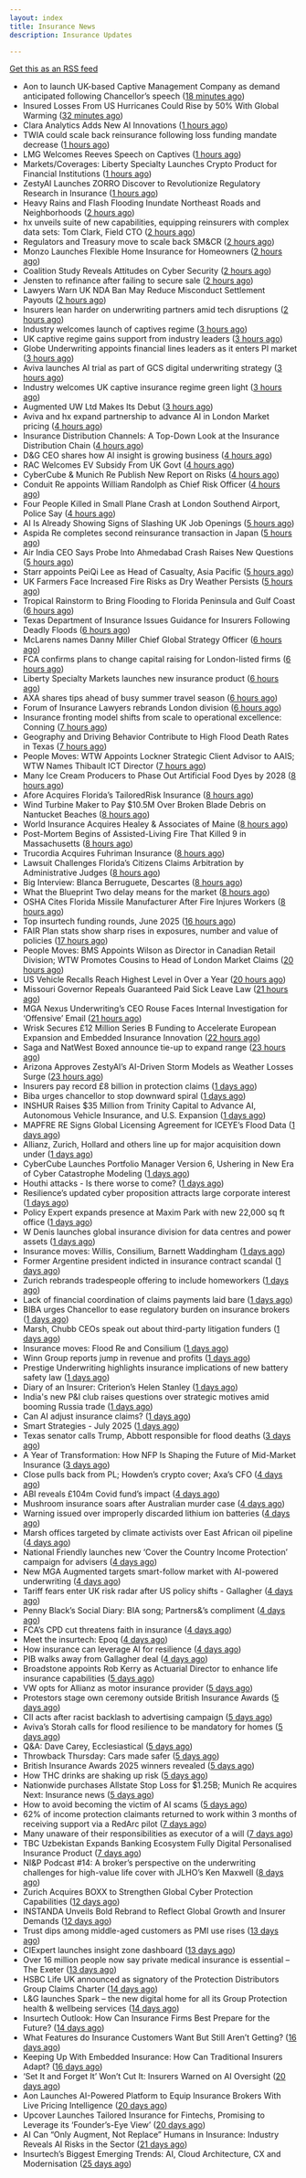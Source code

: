```yaml
---
layout: index
title: Insurance News
description: Insurance Updates

---
```


[Get this as an RSS feed](/insurance.rss)

<!-- news_marker starts -->
- Aon to launch UK-based Captive Management Company as demand anticipated following Chancellor’s speech ([18 minutes ago](https://www.reinsurancene.ws/aon-to-launch-uk-based-captive-management-company-as-demand-anticipated-following-chancellors-speech/))
- Insured Losses From US Hurricanes Could Rise by 50% With Global Warming ([32 minutes ago](https://www.insurancejournal.com/news/national/2025/07/15/831658.htm))
- Clara Analytics Adds New AI Innovations ([1 hours ago](https://insurance-edge.net/2025/07/15/clara-analytics-adds-new-ai-innovations/))
- TWIA could scale back reinsurance following loss funding mandate decrease ([1 hours ago](https://www.reinsurancene.ws/twia-could-scale-back-reinsurance-following-loss-funding-mandate-decrease/))
- LMG Welcomes Reeves Speech on Captives ([1 hours ago](https://insurance-edge.net/2025/07/15/lmg-welcomes-reeves-speech-on-captives/))
- Markets/Coverages: Liberty Specialty Launches Crypto Product for Financial Institutions ([1 hours ago](https://www.insurancejournal.com/news/international/2025/07/15/831639.htm))
- ZestyAI Launches ZORRO Discover to Revolutionize Regulatory Research in Insurance ([1 hours ago](https://www.insurtechinsights.com/zestyai-launches-zorro-discover-to-revolutionize-regulatory-research-in-insurance/))
- Heavy Rains and Flash Flooding Inundate Northeast Roads and Neighborhoods ([2 hours ago](https://www.insurancejournal.com/news/east/2025/07/15/831641.htm))
- hx unveils suite of new capabilities, equipping reinsurers with complex data sets: Tom Clark, Field CTO ([2 hours ago](https://www.reinsurancene.ws/hx-unveils-suite-of-new-capabilities-equipping-reinsurers-with-complex-data-sets-tom-clark-field-cto/))
- Regulators and Treasury move to scale back SM&CR ([2 hours ago](https://www.postonline.co.uk/regulation/7958140/regulators-and-treasury-move-to-scale-back-smcr))
- Monzo Launches Flexible Home Insurance for Homeowners ([2 hours ago](https://www.insurtechinsights.com/monzo-launches-flexible-home-insurance-for-homeowners/))
- Coalition Study Reveals Attitudes on Cyber Security ([2 hours ago](https://insurance-edge.net/2025/07/15/coalition-study-reveals-attitudes-on-cyber-security/))
- Jensten to refinance after failing to secure sale ([2 hours ago](https://www.postonline.co.uk/news/7958135/jensten-to-refinance-after-failing-to-secure-sale))
- Lawyers Warn UK NDA Ban May Reduce Misconduct Settlement Payouts ([2 hours ago](https://www.insurancejournal.com/news/international/2025/07/15/831629.htm))
- Insurers lean harder on underwriting partners amid tech disruptions ([2 hours ago](https://www.insurancebusinessmag.com/uk/news/technology/insurers-lean-harder-on-underwriting-partners-amid-tech-disruptions-542562.aspx))
- Industry welcomes launch of captives regime ([3 hours ago](https://www.postonline.co.uk/news/7958138/industry-welcomes-launch-of-captives-regime))
- UK captive regime gains support from industry leaders ([3 hours ago](https://www.insurancebusinessmag.com/uk/news/breaking-news/uk-captive-regime-gains-support-from-industry-leaders-542556.aspx))
- Globe Underwriting appoints financial lines leaders as it enters PI market ([3 hours ago](https://www.insurancebusinessmag.com/uk/news/professional-liability/globe-underwriting-appoints-financial-lines-leaders-as-it-enters-pi-market-542553.aspx))
- Aviva launches AI trial as part of GCS digital underwriting strategy ([3 hours ago](https://www.insurancebusinessmag.com/uk/news/technology/aviva-launches-ai-trial-as-part-of-gcs-digital-underwriting-strategy-542551.aspx))
- Industry welcomes UK captive insurance regime green light ([3 hours ago](https://www.reinsurancene.ws/industry-welcomes-uk-captive-insurance-regime-green-light/))
- Augmented UW Ltd Makes Its Debut ([3 hours ago](https://insurance-edge.net/2025/07/15/augmented-uw-ltd-makes-its-debut/))
- Aviva and hx expand partnership to advance AI in London Market pricing ([4 hours ago](https://www.reinsurancene.ws/aviva-and-hx-expand-partnership-to-advance-ai-in-london-market-pricing/))
- Insurance Distribution Channels: A Top-Down Look at the Insurance Distribution Chain ([4 hours ago](https://www.insurancejournal.com/blogs/agentsync/2025/07/15/831246.htm))
- D&G CEO shares how AI insight is growing business ([4 hours ago](https://www.postonline.co.uk/personal/7958136/dg-ceo-shares-how-ai-insight-is-growing-business))
- RAC Welcomes EV Subsidy From UK Govt ([4 hours ago](https://insurance-edge.net/2025/07/15/rac-welcomes-ev-subsidy-from-uk-govt/))
- CyberCube & Munich Re Publish New Report on Risks ([4 hours ago](https://insurance-edge.net/2025/07/15/cybercube-munich-re-publish-new-report-on-risks/))
- Conduit Re appoints William Randolph as Chief Risk Officer ([4 hours ago](https://www.reinsurancene.ws/conduit-re-appoints-william-randolph-as-chief-risk-officer/))
- Four People Killed in Small Plane Crash at London Southend Airport, Police Say ([4 hours ago](https://www.insurancejournal.com/news/international/2025/07/15/831622.htm))
- AI Is Already Showing Signs of Slashing UK Job Openings ([5 hours ago](https://www.insurancejournal.com/news/international/2025/07/15/831613.htm))
- Aspida Re completes second reinsurance transaction in Japan ([5 hours ago](https://www.reinsurancene.ws/aspida-re-completes-second-reinsurance-transaction-in-japan/))
- Air India CEO Says Probe Into Ahmedabad Crash Raises New Questions ([5 hours ago](https://www.insurancejournal.com/news/international/2025/07/15/831606.htm))
- Starr appoints PeiQi Lee as Head of Casualty, Asia Pacific ([5 hours ago](https://www.reinsurancene.ws/starr-appoints-peiqi-lee-as-head-of-casualty-asia-pacific/))
- UK Farmers Face Increased Fire Risks as Dry Weather Persists ([5 hours ago](https://www.insurancejournal.com/news/international/2025/07/15/831602.htm))
- Tropical Rainstorm to Bring Flooding to Florida Peninsula and Gulf Coast ([6 hours ago](https://www.insurancejournal.com/news/southcentral/2025/07/15/831554.htm))
- Texas Department of Insurance Issues Guidance for Insurers Following Deadly Floods ([6 hours ago](https://www.insurancejournal.com/news/southcentral/2025/07/15/831537.htm))
- McLarens names Danny Miller Chief Global Strategy Officer ([6 hours ago](https://www.reinsurancene.ws/mclarens-names-danny-miller-chief-global-strategy-officer/))
- FCA confirms plans to change capital raising for London-listed firms ([6 hours ago](https://www.insurancebusinessmag.com/uk/news/breaking-news/fca-confirms-plans-to-change-capital-raising-for-londonlisted-firms-542543.aspx))
- Liberty Specialty Markets launches new insurance product ([6 hours ago](https://www.insurancebusinessmag.com/uk/news/professional-liability/liberty-specialty-markets-launches-new-insurance-product-542541.aspx))
- AXA shares tips ahead of busy summer travel season ([6 hours ago](https://www.insurancebusinessmag.com/uk/news/auto-motor/axa-shares-tips-ahead-of-busy-summer-travel-season-542540.aspx))
- Forum of Insurance Lawyers rebrands London division ([6 hours ago](https://www.insurancebusinessmag.com/uk/news/breaking-news/forum-of-insurance-lawyers-rebrands-london-division-542539.aspx))
- Insurance fronting model shifts from scale to operational excellence: Conning ([7 hours ago](https://www.reinsurancene.ws/insurance-fronting-model-shifts-from-scale-to-operational-excellence-conning/))
- Geography and Driving Behavior Contribute to High Flood Death Rates in Texas ([7 hours ago](https://www.insurancejournal.com/news/southcentral/2025/07/15/831530.htm))
- People Moves: WTW Appoints Lockner Strategic Client Advisor to AAIS; WTW Names Thibault ICT Director ([7 hours ago](https://www.insurancejournal.com/news/national/2025/07/15/831479.htm))
- Many Ice Cream Producers to Phase Out Artificial Food Dyes by 2028 ([8 hours ago](https://www.insurancejournal.com/news/national/2025/07/15/831559.htm))
- Afore Acquires Florida’s TailoredRisk Insurance ([8 hours ago](https://www.insurancejournal.com/news/southeast/2025/07/15/831448.htm))
- Wind Turbine Maker to Pay $10.5M Over Broken Blade Debris on Nantucket Beaches ([8 hours ago](https://www.insurancejournal.com/news/east/2025/07/15/831570.htm))
- World Insurance Acquires Healey & Associates of Maine ([8 hours ago](https://www.insurancejournal.com/news/east/2025/07/15/831592.htm))
- Post-Mortem Begins of Assisted-Living Fire That Killed 9 in Massachusetts ([8 hours ago](https://www.insurancejournal.com/news/east/2025/07/15/831580.htm))
- Trucordia Acquires Fuhriman Insurance ([8 hours ago](https://www.insurancejournal.com/news/west/2025/07/15/831548.htm))
- Lawsuit Challenges Florida’s Citizens Claims Arbitration by Administrative Judges ([8 hours ago](https://www.insurancejournal.com/news/southeast/2025/07/15/831538.htm))
- Big Interview: Blanca Berruguete, Descartes ([8 hours ago](https://www.postonline.co.uk/commercial/7957897/big-interview-blanca-berruguete-descartes))
- What the Blueprint Two delay means for the market ([8 hours ago](https://www.postonline.co.uk/lloyd%E2%80%99slondon/7958116/what-the-blueprint-two-delay-means%C2%A0for-the-market))
- OSHA Cites Florida Missile Manufacturer After Fire Injures Workers ([8 hours ago](https://www.insurancejournal.com/news/southeast/2025/07/15/831464.htm))
- Top insurtech funding rounds, June 2025 ([16 hours ago](https://www.dig-in.com/list/top-insurtech-funding-rounds-june-2025))
- FAIR Plan stats show sharp rises in exposures, number and value of policies ([17 hours ago](https://www.dig-in.com/news/california-fair-plan-exposures-and-policies-rise-sharply))
- People Moves: BMS Appoints Wilson as Director in Canadian Retail Division; WTW Promotes Cousins to Head of London Market Claims ([20 hours ago](https://www.insurancejournal.com/news/international/2025/07/14/831518.htm))
- US Vehicle Recalls Reach Highest Level in Over a Year ([20 hours ago](https://www.insurancejournal.com/news/national/2025/07/14/831515.htm))
- Missouri Governor Repeals Guaranteed Paid Sick Leave Law ([21 hours ago](https://www.insurancejournal.com/news/midwest/2025/07/14/831501.htm))
- MGA Nexus Underwriting’s CEO Rouse Faces Internal Investigation for ‘Offensive’ Email ([21 hours ago](https://www.insurancejournal.com/news/international/2025/07/14/831498.htm))
- Wrisk Secures £12 Million Series B Funding to Accelerate European Expansion and Embedded Insurance Innovation ([22 hours ago](https://www.insurtechinsights.com/wrisk-secures-12-million-series-b-funding-to-accelerate-european-expansion-and-embedded-insurance-innovation/))
- Saga and NatWest Boxed announce tie-up to expand range ([23 hours ago](https://www.postonline.co.uk/personal/7958133/saga-and-natwest-boxed-tie-up-to-expand-range))
- Arizona Approves ZestyAI’s AI-Driven Storm Models as Weather Losses Surge ([23 hours ago](https://www.insurtechinsights.com/arizona-approves-zestyais-ai-driven-storm-models-as-weather-losses-surge/))
- Insurers pay record £8 billion in protection claims ([1 days ago](https://www.insurancebusinessmag.com/uk/news/life-insurance/insurers-pay-record-8-billion-in-protection-claims-542469.aspx))
- Biba urges chancellor to stop downward spiral ([1 days ago](https://www.postonline.co.uk/news/7958131/biba-urges-chancellor-to-stop-downward-spiral))
- INSHUR Raises $35 Million from Trinity Capital to Advance AI, Autonomous Vehicle Insurance, and U.S. Expansion ([1 days ago](https://www.insurtechinsights.com/inshur-raises-35-million-from-trinity-capital-to-advance-ai-autonomous-vehicle-insurance-and-u-s-expansion/))
- MAPFRE RE Signs Global Licensing Agreement for ICEYE’s Flood Data ([1 days ago](https://www.insurtechinsights.com/mapfre-re-signs-global-licensing-agreement-for-iceyes-flood-data/))
- Allianz, Zurich, Hollard and others line up for major acquisition down under ([1 days ago](https://www.insurancebusinessmag.com/uk/news/travel/allianz-zurich-hollard-and-others-line-up-for-major-acquisition-down-under-542379.aspx))
- CyberCube Launches Portfolio Manager Version 6, Ushering in New Era of Cyber Catastrophe Modeling ([1 days ago](https://www.insurtechinsights.com/cybercube-launches-portfolio-manager-version-6-ushering-in-new-era-of-cyber-catastrophe-modeling/))
- Houthi attacks - Is there worse to come? ([1 days ago](https://www.insurancebusinessmag.com/uk/news/marine/houthi-attacks--is-there-worse-to-come-542346.aspx))
- Resilience’s updated cyber proposition attracts large corporate interest ([1 days ago](https://www.postonline.co.uk/commercial/7958128/resilience%E2%80%99s-updated-cyber-proposition-attracts-large-corporate-interest))
- Policy Expert expands presence at Maxim Park with new 22,000 sq ft office ([1 days ago](https://www.insurancebusinessmag.com/uk/news/breaking-news/policy-expert-expands-presence-at-maxim-park-with-new-22000-sq-ft-office-542417.aspx))
- W Denis launches global insurance division for data centres and power assets ([1 days ago](https://www.insurancebusinessmag.com/uk/news/breaking-news/w-denis-launches-global-insurance-division-for-data-centres-and-power-assets-542423.aspx))
- Insurance moves: Willis, Consilium, Barnett Waddingham ([1 days ago](https://www.insurancebusinessmag.com/uk/news/breaking-news/insurance-moves-willis-consilium-barnett-waddingham-542428.aspx))
- Former Argentine president indicted in insurance contract scandal ([1 days ago](https://www.insurancebusinessmag.com/uk/news/breaking-news/former-argentine-president-indicted-in-insurance-contract-scandal-542431.aspx))
- Zurich rebrands tradespeople offering to include homeworkers ([1 days ago](https://www.postonline.co.uk/broker/7958125/zurich-rebrands-tradespeople-offering-to-include-homeworkers))
- Lack of financial coordination of claims payments laid bare ([1 days ago](https://www.postonline.co.uk/claims/7957912/lack-of-financial-coordination-of-claims-payments-laid-bare))
- BIBA urges Chancellor to ease regulatory burden on insurance brokers ([1 days ago](https://www.insurancebusinessmag.com/uk/news/breaking-news/biba-urges-chancellor-to-ease-regulatory-burden-on-insurance-brokers-542406.aspx))
- Marsh, Chubb CEOs speak out about third-party litigation funders ([1 days ago](https://www.insurancebusinessmag.com/uk/news/breaking-news/marsh-chubb-ceos-speak-out-about-thirdparty-litigation-funders-542400.aspx))
- Insurance moves: Flood Re and Consilium ([1 days ago](https://www.insurancebusinessmag.com/uk/news/breaking-news/insurance-moves-flood-re-and-consilium-542399.aspx))
- Winn Group reports jump in revenue and profits ([1 days ago](https://www.insurancebusinessmag.com/uk/news/breaking-news/winn-group-reports-jump-in-revenue-and-profits-542398.aspx))
- Prestige Underwriting highlights insurance implications of new battery safety law ([1 days ago](https://www.insurancebusinessmag.com/uk/news/breaking-news/prestige-underwriting-highlights-insurance-implications-of-new-battery-safety-law-542397.aspx))
- Diary of an Insurer: Criterion’s Helen Stanley ([1 days ago](https://www.postonline.co.uk/claims/7957595/diary-of-an-insurer-criterion%E2%80%99s-helen-stanley))
- India's new P&I club raises questions over strategic motives amid booming Russia trade ([1 days ago](https://www.insurancebusinessmag.com/uk/news/breaking-news/indias-new-pandi-club-raises-questions-over-strategic-motives-amid-booming-russia-trade-542371.aspx))
- Can AI adjust insurance claims? ([1 days ago](https://www.dig-in.com/news/can-ai-adjust-insurance-claims))
- Smart Strategies - July 2025 ([1 days ago](https://www.dig-in.com/news/smart-strategies-for-insurers))
- Texas senator calls Trump, Abbott responsible for flood deaths ([3 days ago](https://www.dig-in.com/news/texas-senator-trump-abbott-responsible-for-flood-deaths))
- A Year of Transformation: How NFP Is Shaping the Future of Mid-Market Insurance ([3 days ago](https://www.insurtechinsights.com/a-year-of-transformation-how-nfp-is-shaping-the-future-of-mid-market-insurance/))
- Close pulls back from PL; Howden’s crypto cover; Axa’s CFO ([4 days ago](https://www.postonline.co.uk/news/7958102/close-pulls-back-from-pl-howden%E2%80%99s-crypto-cover-axa%E2%80%99s-cfo))
- ABI reveals £104m Covid fund’s impact ([4 days ago](https://www.postonline.co.uk/news/7958126/abi-reveals-%C2%A3104m-covid-fund%E2%80%99s-impact))
- Mushroom insurance soars after Australian murder case ([4 days ago](https://www.insurancebusinessmag.com/uk/news/breaking-news/mushroom-insurance-soars-after-australian-murder-case-542271.aspx))
- Warning issued over improperly discarded lithium ion batteries ([4 days ago](https://www.postonline.co.uk/news/7958099/warning-issued-over-improperly-discarded-lithium-ion-batteries))
- Marsh offices targeted by climate activists over East African oil pipeline ([4 days ago](https://www.insurancebusinessmag.com/uk/news/breaking-news/marsh-offices-targeted-by-climate-activists-over-east-african-oil-pipeline-542249.aspx))
- National Friendly launches new ‘Cover the Country Income Protection’ campaign for advisers ([4 days ago](https://ifamagazine.com/national-friendly-launches-new-cover-the-country-income-protection-campaign-for-advisers/))
- New MGA Augmented targets smart-follow market with AI-powered underwriting ([4 days ago](https://www.insurancebusinessmag.com/uk/news/technology/new-mga-augmented-targets-smartfollow-market-with-aipowered-underwriting-542247.aspx))
- Tariff fears enter UK risk radar after US policy shifts - Gallagher ([4 days ago](https://www.insurancebusinessmag.com/uk/news/breaking-news/tariff-fears-enter-uk-risk-radar-after-us-policy-shifts--gallagher-542246.aspx))
- Penny Black’s Social Diary: BIA song; Partners&’s compliment ([4 days ago](https://www.postonline.co.uk/people/7957919/penny-black%E2%80%99s-social-diary-bia-song-partners%E2%80%99s-compliment))
- FCA’s CPD cut threatens faith in insurance ([4 days ago](https://www.postonline.co.uk/regulation/7958098/fca%E2%80%99s-cpd-cut-threatens-faith-in-insurance))
- Meet the insurtech: Epoq ([4 days ago](https://www.dig-in.com/news/meet-the-insurtech-epoq))
- How insurance can leverage AI for resilience ([4 days ago](https://www.dig-in.com/opinion/how-insurance-can-leverage-ai-for-resilience))
- PIB walks away from Gallagher deal ([4 days ago](https://www.postonline.co.uk/news/7958117/pib-walks-away-from-gallagher-deal))
- Broadstone appoints Rob Kerry as Actuarial Director to enhance life insurance capabilities ([5 days ago](https://ifamagazine.com/broadstone-appoints-rob-kerry-as-actuarial-director-to-enhance-life-insurance-capabilities/))
- VW opts for Allianz as motor insurance provider ([5 days ago](https://www.postonline.co.uk/personal/7958114/vw-opts-for-allianz-as-motor-insurance-provider))
- Protestors stage own ceremony outside British Insurance Awards ([5 days ago](https://www.postonline.co.uk/news/7958112/protestors-stage-own-ceremony-outside-british-insurance-awards))
- CII acts after racist backlash to advertising campaign ([5 days ago](https://www.postonline.co.uk/news/7958113/cii-acts-after-racist-backlash-to-advertising-campaign))
- Aviva’s Storah calls for flood resilience to be mandatory for homes ([5 days ago](https://www.postonline.co.uk/personal/7958012/aviva%E2%80%99s-storah-calls-for-flood-resilience-to-be-mandatory-for-homes))
- Q&A: Dave Carey, Ecclesiastical ([5 days ago](https://www.postonline.co.uk/commercial/7957606/qa-dave-carey-ecclesiastical))
- Throwback Thursday: Cars made safer ([5 days ago](https://www.postonline.co.uk/personal/7956734/throwback-thursday-cars-made-safer))
- British Insurance Awards 2025 winners revealed ([5 days ago](https://www.postonline.co.uk/broker/7958092/british-insurance-awards-2025-winners-revealed))
- How THC drinks are shaking up risk ([5 days ago](https://www.dig-in.com/opinion/how-thc-drinks-are-shaking-up-risk))
- Nationwide purchases Allstate Stop Loss for $1.25B; Munich Re acquires Next: Insurance news ([5 days ago](https://www.dig-in.com/news/nationwide-allstate-stop-loss-1-25b-munich-re-acquires-next))
- How to avoid becoming the victim of AI scams ([5 days ago](https://www.dig-in.com/podcast/how-to-avoid-becoming-the-victim-of-ai-scams))
- 62% of income protection claimants returned to work within 3 months of receiving support via a RedArc pilot ([7 days ago](https://ifamagazine.com/62-of-income-protection-claimants-returned-to-work-within-3-months-of-receiving-support-via-a-redarc-pilot/))
- Many unaware of their responsibilities as executor of a will ([7 days ago](https://ifamagazine.com/many-unaware-of-their-responsibilities-as-executor-of-a-will/))
- TBC Uzbekistan Expands Banking Ecosystem Fully Digital Personalised Insurance Product ([7 days ago](https://thefintechtimes.com/tbc-uzbekistan-launches-fully-digital-personalised-insurance-product/))
- NI&P Podcast #14: A broker’s perspective on the underwriting challenges for high-value life cover with JLHO’s Ken Maxwell ([8 days ago](https://ifamagazine.com/nip-podcast-14-a-brokers-perspective-on-the-underwriting-challenges-for-high-value-life-cover-with-jlhos-ken-maxwell/))
- Zurich Acquires BOXX to Strengthen Global Cyber Protection Capabilities ([12 days ago](https://www.insurtechinsights.com/zurich-acquires-boxx-to-strengthen-global-cyber-protection-capabilities/))
- INSTANDA Unveils Bold Rebrand to Reflect Global Growth and Insurer Demands ([12 days ago](https://www.insurtechinsights.com/instanda-unveils-bold-rebrand-to-reflect-global-growth-and-insurer-demands/))
- Trust dips among middle-aged customers as PMI use rises ([13 days ago](https://ifamagazine.com/trust-dips-among-middle-aged-customers-as-pmi-use-rises/))
- CIExpert launches insight zone dashboard ([13 days ago](https://ifamagazine.com/ciexpert-launches-insight-zone-dashboard/))
- Over 16 million people now say private medical insurance is essential – The Exeter ([13 days ago](https://ifamagazine.com/over-16-million-people-now-say-private-medical-insurance-is-essential-the-exeter/))
- HSBC Life UK announced as signatory of the Protection Distributors Group Claims Charter ([14 days ago](https://ifamagazine.com/hsbc-life-uk-announced-as-signatory-of-the-protection-distributors-group-claims-charter/))
- L&G launches Spark – the new digital home for all its Group Protection health & wellbeing services ([14 days ago](https://ifamagazine.com/lg-launches-spark-the-new-digital-home-for-all-its-group-protection-health-wellbeing-services/))
- Insurtech Outlook: How Can Insurance Firms Best Prepare for the Future? ([14 days ago](https://thefintechtimes.com/insurtech-outlook-how-can-insurance-firms-best-prepare-for-the-future/))
- What Features do Insurance Customers Want But Still Aren’t Getting? ([16 days ago](https://thefintechtimes.com/what-features-do-insurance-customers-want-but-still-arent-getting/))
- Keeping Up With Embedded Insurance: How Can Traditional Insurers Adapt? ([16 days ago](https://thefintechtimes.com/keeping-up-with-embedded-insurance-how-can-traditional-insurers-adapt/))
- ‘Set It and Forget It’ Won’t Cut It: Insurers Warned on AI Oversight ([20 days ago](https://thefintechtimes.com/set-it-and-forget-it-wont-cut-it-insurers-warned-on-ai-oversight/))
- Aon Launches AI-Powered Platform to Equip Insurance Brokers With Live Pricing Intelligence ([20 days ago](https://thefintechtimes.com/aon-launches-ai-powered-platform-to-equip-insurance-brokers-with-live-pricing-intelligence/))
- Upcover Launches Tailored Insurance for Fintechs, Promising to Leverage its ‘Founder’s-Eye View’ ([20 days ago](https://thefintechtimes.com/upcover-launches-tailored-insurance-for-fintechs-promising-to-leverage-its-founders-eye-view/))
- AI Can “Only Augment, Not Replace” Humans in Insurance: Industry Reveals AI Risks in the Sector ([21 days ago](https://thefintechtimes.com/ai-can-only-augment-not-replace-humans-in-insurance-industry-reveals-ai-risks-in-the-sector/))
- Insurtech’s Biggest Emerging Trends: AI, Cloud Architecture, CX and Modernisation ([25 days ago](https://thefintechtimes.com/insurtech-biggest-emerging-trends-ai-cloud-architecture-cx-and-data/))

<!-- news_marker ends -->